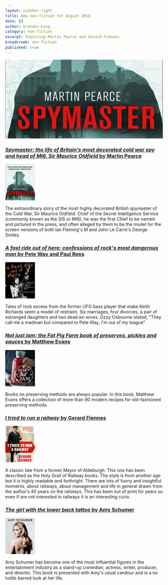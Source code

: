```yaml
---
layout: sidebar-right
title: New non-fiction for August 2016
date: {}
author: brandon-king
category: non-fiction
excerpt: Featuring Martin Pearce and Gerard Fiennes.
breadcrumb: non-fiction
published: true
---
```

![Spymaster: the life of Britain's most decorated cold war spy and head of MI6, Sir Maurice Oldfield by Martin Pearce](/images/featured/featured-spymaster.jpg)

<section class="cf">

<h3><a href="http://suffolk.spydus.co.uk/cgi-bin/spydus.exe/ENQ/OPAC/BIBENQ/18942446?QRY=CTIBIB%3C%20IRN(61026067)&QRYTEXT=Spymaster%20%3A%20the%20life%20of%20Britain%27s%20most%20decorated%20cold%20war%20spy%20and%20head%20of%20MI6%2C%20Sir%20Maurice%20Oldfield"><cite>Spymaster: the life of Britain's most decorated cold war spy and head of MI6, Sir Maurice Oldfield</cite> by Martin Pearce</a></h3>

<a href="http://suffolk.spydus.co.uk/cgi-bin/spydus.exe/ENQ/OPAC/BIBENQ/18942446?QRY=CTIBIB%3C%20IRN(61026067)&QRYTEXT=Spymaster%20%3A%20the%20life%20of%20Britain%27s%20most%20decorated%20cold%20war%20spy%20and%20head%20of%20MI6%2C%20Sir%20Maurice%20Oldfield"><img class="{% include /c/img-float-left.html %}" src="/images/article/spymaster.jpg" alt="Spymaster: the life of Britain's most decorated cold war spy and head of MI6, Sir Maurice Oldfield by Martin Pearce" /></a>

<p class="mt0">The extraordinary story of the most highly decorated British spymaster of the Cold War, Sir Maurice Oldfield. Chief of the Secret Intelligence Service (commonly known as the SIS or MI6), he was the first Chief to be named and pictured in the press, and often alleged by them to be the model for the screen versions of both Ian Fleming's M and John Le Carre's George Smiley. </p>

</section>

<section class="cf">

<h3><a href="http://suffolk.spydus.co.uk/cgi-bin/spydus.exe/ENQ/OPAC/BIBENQ/18951306?QRY=CTIBIB%3C%20IRN(63526650)&QRYTEXT=A%20fast%20ride%20out%20of%20here%20%3A%20confessions%20of%20rock%27s%20most%20dangerous%20man"><cite>A fast ride out of here: confessions of rock's most dangerous man</cite> by Pete Way and Paul Rees</a></h3>

<a href="http://suffolk.spydus.co.uk/cgi-bin/spydus.exe/ENQ/OPAC/BIBENQ/18951306?QRY=CTIBIB%3C%20IRN(63526650)&QRYTEXT=A%20fast%20ride%20out%20of%20here%20%3A%20confessions%20of%20rock%27s%20most%20dangerous%20man"><img class="{% include /c/img-float-left.html %}" src="/images/article/a-fast-ride-out-of-here.jpg" alt="A fast ride out of here: confessions of rock's most dangerous man by Pete Way and Paul Rees" /></a>

<p class="mt0">Tales of rock excess from the former UFO bass player that make Keith Richards seem a model of restraint. Six marriages, four divorces, a pair of estranged daughters and two dead ex-wives. Ozzy Osbourne stated, "They call me a madman but compared to Pete Way, I'm out of my league".</p>

</section>

<section class="cf">

<h3><a href="http://suffolk.spydus.co.uk/cgi-bin/spydus.exe/ENQ/OPAC/BIBENQ/18954662?QRY=CTIBIB%3C%20IRN(63525465)&QRYTEXT=Not%20just%20jam%20%3A%20the%20Fat%20Pig%20Farm%20book%20of%20preserves%2C%20pickles%20and%20sauces"><cite>Not just jam: the Fat Pig Farm book of preserves, pickles and sauces</cite> by Matthew Evans</a></h3>

<a href="http://suffolk.spydus.co.uk/cgi-bin/spydus.exe/ENQ/OPAC/BIBENQ/18954662?QRY=CTIBIB%3C%20IRN(63525465)&QRYTEXT=Not%20just%20jam%20%3A%20the%20Fat%20Pig%20Farm%20book%20of%20preserves%2C%20pickles%20and%20sauces"><img class="{% include /c/img-float-left.html %}" src="/images/article/not-just-jam.jpg" alt="Not just jam: the Fat Pig Farm book of preserves, pickles and sauces by Matthew Evans" /></a>

<p class="mt0">Books on preserving methods are always popular. In this book, Matthew Evans offers a collection of more than 90 modern recipes for old-fashioned preserving methods.</p>

</section>

<section class="cf">

<h3><a href="http://suffolk.spydus.co.uk/cgi-bin/spydus.exe/ENQ/OPAC/BIBENQ/18956575?QRY=CTIBIB%3C%20IRN(135438)&QRYTEXT=I%20tried%20to%20run%20a%20railway"><cite>I tried to run a railway</cite> by Gerard Fiennes</a></h3>

<a href="http://suffolk.spydus.co.uk/cgi-bin/spydus.exe/ENQ/OPAC/BIBENQ/18956575?QRY=CTIBIB%3C%20IRN(135438)&QRYTEXT=I%20tried%20to%20run%20a%20railway"><img class="{% include /c/img-float-left.html %}" src="/images/article/i-tried-to-run-a-railway.jpg" alt="I tried to run a railway by Gerard Fiennes" /></a>

<p class="mt0">A classic tale from a former Mayor of Aldeburgh. This one has been described as the Holy Grail of Railway books. The style is from another age but it is highly readable and forthright. There are lots of funny and insightful moments, about railways, about management and life in general drawn from the author’s 40 years on the railways. This has been out of print for years so even if are not interested in railways it is an interesting curio.</p>

</section>

<section class="cf">

<h3><a href="http://suffolk.spydus.co.uk/cgi-bin/spydus.exe/ENQ/OPAC/BIBENQ/18963174?QRY=CTIBIB%3C%20IRN(63526533)&QRYTEXT=The%20girl%20with%20the%20lower%20back%20tattoo"><cite>The girl with the lower back tattoo</cite> by Amy Schumer</a></h3>

<a href="http://suffolk.spydus.co.uk/cgi-bin/spydus.exe/ENQ/OPAC/BIBENQ/18963174?QRY=CTIBIB%3C%20IRN(63526533)&QRYTEXT=The%20girl%20with%20the%20lower%20back%20tattoo"><img class="{% include /c/img-float-left.html %}" src="/images/article/the-girl-with-the-lower-back-tattoo.jpg" alt="The girl with the lower back tattoo by Amy Schumer" /></a>

<p class="mt0">Amy Schumer has become one of the most influential figures in the entertainment industry as a stand-up comedian, actress, writer, producer, and director. This book is presented with Amy's usual candour and is a no holds barred look at her life.</p>

</section>
